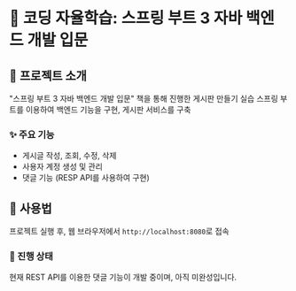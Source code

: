 # 📘 코딩 자율학습: 스프링 부트 3 자바 백엔드 개발 입문

## 🚀 프로젝트 소개
"스프링 부트 3 자바 백엔드 개발 입문" 책을 통해 진행한 게시판 만들기 실습
스프링 부트를 이용하여 백엔드 기능을 구현, 게시판 서비스를 구축

### ✨ 주요 기능
- 게시글 작성, 조회, 수정, 삭제
- 사용자 계정 생성 및 관리
- 댓글 기능 (RESP API를 사용하여 구현)

## 📖 사용법
프로젝트 실행 후, 웹 브라우저에서 `http://localhost:8080`로 접속

### 🔄 진행 상태
현재 REST API를 이용한 댓글 기능이 개발 중이며, 아직 미완성입니다.
